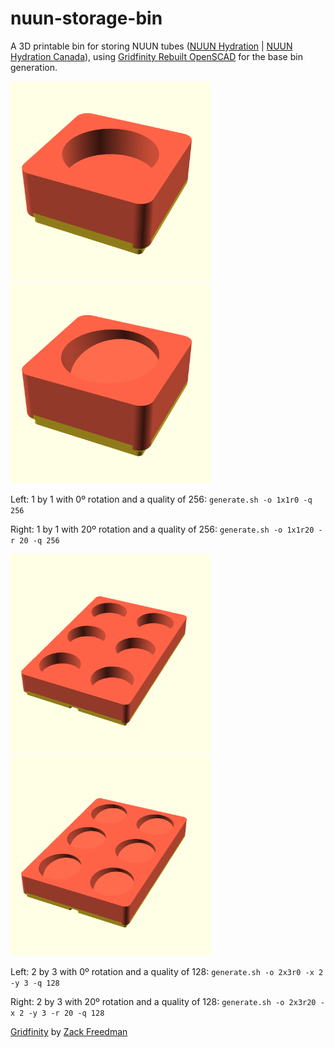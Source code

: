 # nuun-storage-bin
A 3D printable bin for storing NUUN tubes ([NUUN Hydration](https://nuunlife.com/) | [NUUN Hydration Canada](https://nuunlife.ca/)), using [Gridfinity Rebuilt OpenSCAD](https://github.com/kennetek/gridfinity-rebuilt-openscad/) for the base bin generation.

[<img src="./img/1x1r0.png" width="320">]()
[<img src="./img/1x1r20.png" width="320">]()

Left: 1 by 1 with 0º rotation and a quality of 256: `generate.sh -o 1x1r0 -q 256`

Right: 1 by 1 with 20º rotation and a quality of 256: `generate.sh -o 1x1r20 -r 20 -q 256`

[<img src="./img/2x3r0.png" width="320">]()
[<img src="./img/2x3r20.png" width="320">]()

Left: 2 by 3 with 0º rotation and a quality of 128: `generate.sh -o 2x3r0 -x 2 -y 3 -q 128`

Right: 2 by 3 with 20º rotation and a quality of 128: `generate.sh -o 2x3r20 -x 2 -y 3 -r 20 -q 128`

[Gridfinity](https://www.youtube.com/watch?v=ra_9zU-mnl8) by [Zack Freedman](https://www.youtube.com/c/ZackFreedman/about)
